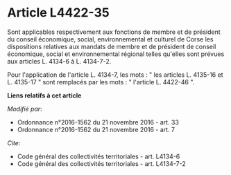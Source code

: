# Article L4422-35

Sont applicables respectivement aux fonctions de membre et de président du       conseil économique, social, environnemental
et culturel de Corse les dispositions relatives aux mandats de membre et de président de conseil économique, social et
environnemental régional telles qu'elles sont prévues aux articles L. 4134-6 à L. 4134-7-2. 

Pour l'application de l'article L. 4134-7, les mots : " les articles L. 4135-16 et L. 4135-17 " sont remplacés par les mots :
" l'article L. 4422-46 ".

**Liens relatifs à cet article**

_Modifié par_:

  - Ordonnance n°2016-1562 du 21 novembre 2016 - art. 33
  - Ordonnance n°2016-1562 du 21 novembre 2016 - art. 7

_Cite_:

  - Code général des collectivités territoriales - art. L4134-6
  - Code général des collectivités territoriales - art. L4134-7-2
